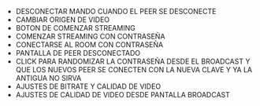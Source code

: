 - DESCONECTAR MANDO CUANDO EL PEER SE DESCONECTE
- CAMBIAR ORIGEN DE VIDEO
- BOTON DE COMENZAR STREAMING
- COMENZAR STREAMING CON CONTRASEÑA
- CONECTARSE AL ROOM CON CONTRASEÑA
- PANTALLA DE PEER DESCONECTADO
- CLICK PARA RANDOMIZAR LA CONTRASEÑA DESDE EL BROADCAST Y QUE LOS NUEVOS PEER SE CONECTEN CON LA NUEVA CLAVE Y YA LA ANTIGUA NO SIRVA
- AJUSTES DE BITRATE Y CALIDAD DE VIDEO
- AJUSTES DE CALIDAD DE VIDEO DESDE PANTALLA BROADCAST
